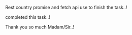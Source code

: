 Rest country promise and fetch api use to finish the task..!

completed this task..!

Thank you so much Madam/Sir..!
